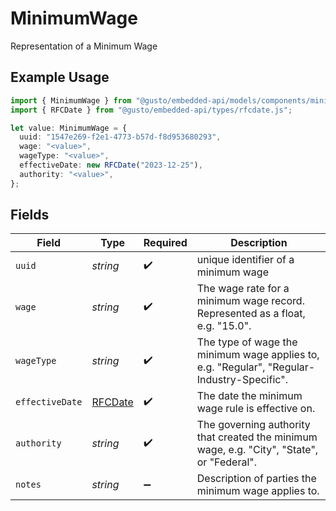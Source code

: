 # MinimumWage

Representation of a Minimum Wage

## Example Usage

```typescript
import { MinimumWage } from "@gusto/embedded-api/models/components/minimumwage.js";
import { RFCDate } from "@gusto/embedded-api/types/rfcdate.js";

let value: MinimumWage = {
  uuid: "1547e269-f2e1-4773-b57d-f8d953680293",
  wage: "<value>",
  wageType: "<value>",
  effectiveDate: new RFCDate("2023-12-25"),
  authority: "<value>",
};
```

## Fields

| Field                                                                                      | Type                                                                                       | Required                                                                                   | Description                                                                                |
| ------------------------------------------------------------------------------------------ | ------------------------------------------------------------------------------------------ | ------------------------------------------------------------------------------------------ | ------------------------------------------------------------------------------------------ |
| `uuid`                                                                                     | *string*                                                                                   | :heavy_check_mark:                                                                         | unique identifier of a minimum wage                                                        |
| `wage`                                                                                     | *string*                                                                                   | :heavy_check_mark:                                                                         | The wage rate for a minimum wage record. Represented as a float, e.g. "15.0".              |
| `wageType`                                                                                 | *string*                                                                                   | :heavy_check_mark:                                                                         | The type of wage the minimum wage applies to, e.g. "Regular", "Regular-Industry-Specific". |
| `effectiveDate`                                                                            | [RFCDate](../../types/rfcdate.md)                                                          | :heavy_check_mark:                                                                         | The date the minimum wage rule is effective on.                                            |
| `authority`                                                                                | *string*                                                                                   | :heavy_check_mark:                                                                         | The governing authority that created the minimum wage, e.g. "City", "State", or "Federal". |
| `notes`                                                                                    | *string*                                                                                   | :heavy_minus_sign:                                                                         | Description of parties the minimum wage applies to.                                        |